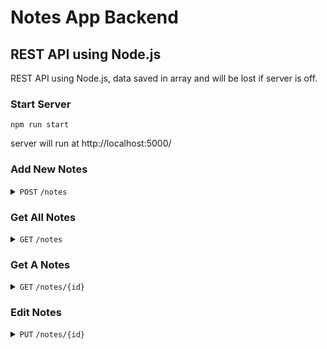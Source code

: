 # Notes App Backend

## REST API using Node.js

REST API using Node.js, data saved in array and will be lost if server is off.

### Start Server

```
npm run start
```

server will run at http://localhost:5000/

### Add New Notes

<details>
    <summary>
        <code>POST</code> <code>/notes</code>
    </summary>

#### body

```javascript
{
    "title" : "Title of Notes",
    "tags" : "Tags of notes",
    "body" : "Body of notes"
}
```

#### response

```javascript
{
    "status": "success",
    "message": "Catatan berhasil ditambahkan",
    "data": {
        "noteId": "u2d8612rCspKjZaH"
    }
}
```
</details>

### Get All Notes

<details>
    <summary>
        <code>GET</code> <code>/notes</code>
    </summary>

#### response

```javascript
{
    "status": "success",
    "data": {
        "notes": [
            {
                "title": "Title of notes",
                "tags": "Tags of notes",
                "body": "Body of notes",
                "id": "u2d8612rCspKjZaH",
                "createdAt": "2023-09-13T03:45:03.584Z",
                "updatedAt": "2023-09-13T03:45:03.584Z"
            }
        ]
    }
}
```
</details>

### Get A Notes

<details>
    <summary>
        <code>GET</code> <code>/notes/{id}</code>
    </summary>

### failed response

```javascript
{
    "status": "fail",
    "message": "Catatan tidak ditemukan"
}
```

#### success response

```javascript
{
    "status": "success",
    "data": {
        "note": {
            "title": "Title of notes",
            "tags": "Tags of notes",
            "body": "Body of notes",
            "id": "u2d8612rCspKjZaH",
            "createdAt": "2023-09-13T03:45:03.584Z",
            "updatedAt": "2023-09-13T03:45:03.584Z"
        }
    }
}
```
</details>

### Edit Notes

<details>
    <summary>
        <code>PUT</code> <code>/notes/{id}</code>
    </summary>

#### body

```javascript
{
    "title" : "Title of Notes",
    "tags" : "Tags of notes",
    "body" : "Body of notes"
}
```

### failed response

```javascript
{
    "status": "fail",
    "message": "Gagal memperbarui catatan. Id tidak ditemukan"
}
```

#### success response

```javascript
{
    "status": "success",
    "message": "Catatan berhasil diperbarui"
}
```
</details>